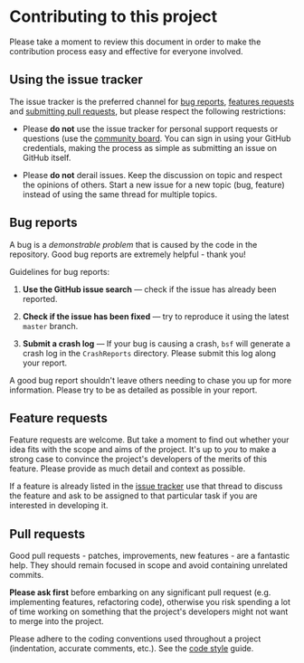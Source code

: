 # Contributing to this project

Please take a moment to review this document in order to make the contribution process easy and effective for everyone involved.

## Using the issue tracker

The issue tracker is the preferred channel for [bug reports](#bugs), [features requests](#features) and [submitting pull requests](#pull-requests), but please respect the following restrictions:

* Please **do not** use the issue tracker for personal support requests or questions (use the [community board](https://discourse.bsframework.io). You can sign in using your GitHub credentials, making the process as simple as submitting an issue on GitHub itself.

* Please **do not** derail issues. Keep the discussion on topic and respect the opinions of others. Start a new issue for a new topic (bug, feature) instead of using the same thread for multiple topics.

<a name="bugs"></a>
## Bug reports

A bug is a _demonstrable problem_ that is caused by the code in the repository. Good bug reports are extremely helpful - thank you!

Guidelines for bug reports:

1. **Use the GitHub issue search** &mdash; check if the issue has already been reported.

2. **Check if the issue has been fixed** &mdash; try to reproduce it using the latest `master` branch.

3. **Submit a crash log** &mdash; If your bug is causing a crash, `bsf` will generate a crash log in the `CrashReports` directory. Please submit this log along your report.

A good bug report shouldn't leave others needing to chase you up for more information. Please try to be as detailed as possible in your report.

<a name="features"></a>
## Feature requests

Feature requests are welcome. But take a moment to find out whether your idea fits with the scope and aims of the project. It's up to *you* to make a strong case to convince the project's developers of the merits of this feature. Please provide as much detail and context as possible.

If a feature is already listed in the [issue tracker](https://github.com/GameFoundry/bsf/issues?q=is%3Aopen+is%3Aissue+label%3AOFFICIAL) use that thread to discuss the feature and ask to be assigned to that particular task if you are interested in developing it.

<a name="pull-requests"></a>
## Pull requests

Good pull requests - patches, improvements, new features - are a fantastic help. They should remain focused in scope and avoid containing unrelated commits.

**Please ask first** before embarking on any significant pull request (e.g. implementing features, refactoring code), otherwise you risk spending a lot of time working on something that the project's developers might not want to merge into the project.

Please adhere to the coding conventions used throughout a project (indentation, accurate comments, etc.). See the [code style](https://www.bsframework.io/docs/code_style.html) guide.